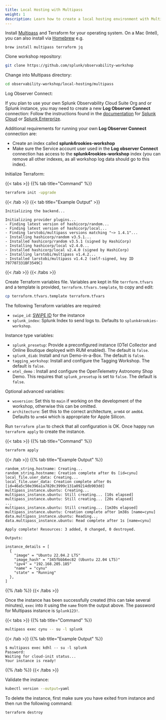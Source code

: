 ```yaml
---
title: Local Hosting with Multipass
weight: 1
description: Learn how to create a local hosting environment with Multipass - Windows/Linux/Mac(Intel)
---
```


Install [Multipass](https://multipass.run/) and Terraform for your operating system. On a Mac (Intel), you can also install via [Homebrew](https://brew.sh/) e.g.

```text
brew install multipass terraform jq
```

Clone workshop repository:

```bash
git clone https://github.com/splunk/observability-workshop
```

Change into Multipass directory:

```bash
cd observability-workshop/local-hosting/multipass
```

Log Observer Connect:

If you plan to use your own Splunk Observability Cloud Suite Org and or Splunk instance, you may need to create a new **Log Observer Connect** connection:
Follow the instructions found in the [documentation](https://docs.splunk.com/observability/en/logs/lo-connect-landing.html) for [Splunk Cloud](https://docs.splunk.com/observability/en/logs/scp.html#logs-scp) or [Splunk Enterprize](https://docs.splunk.com/observability/en/logs/set-up-logconnect.html).

Additional requirements for running your own **Log Observer Connect** connection are:

- Create an index called **splunk4rookies-workshop**
- Make sure the Service account user used in the **Log observer Connect** connection has access to the **splunk4rookies-workshop** index (you can remove all other indexes, as all workshop log data should go to this index).

Initialize Terraform:

{{< tabs >}}
{{% tab title="Command" %}}

```bash
terraform init -upgrade
```

{{< /tab >}}
{{< tab title="Example Output" >}}

```text
Initializing the backend...

Initializing provider plugins...
- Finding latest version of hashicorp/random...
- Finding latest version of hashicorp/local...
- Finding larstobi/multipass versions matching "~> 1.4.1"...
- Installing hashicorp/random v3.5.1...
- Installed hashicorp/random v3.5.1 (signed by HashiCorp)
- Installing hashicorp/local v2.4.0...
- Installed hashicorp/local v2.4.0 (signed by HashiCorp)
- Installing larstobi/multipass v1.4.2...
- Installed larstobi/multipass v1.4.2 (self-signed, key ID 797707331BF3549C)
```

{{< /tab >}}
{{< /tabs >}}

Create Terraform variables file. Variables are kept in file `terrform.tfvars` and a template is provided, `terraform.tfvars.template`, to copy and edit:

```bash
cp terraform.tfvars.template terraform.tfvars
```

The following Terraform variables are required:

- `swipe_id`: [SWiPE ID](https://swipe.splunk.com/) for the instance
- `splunk_index`: Splunk Index to send logs to. Defaults to `splunk4rookies-workshop`.

Instance type variables:

- `splunk_presetup`: Provide a preconfigured instance (OTel Collector and Online Boutique deployed with RUM enabled). The default is `false`.
- `splunk_diab`: Install and run Demo-in-a-Box. The default is `false`.
- `tagging_workshop`: Install and configure the Tagging Workshop. The default is `false`.
- `otel_demo` : Install and configure the OpenTelemetry Astronomy Shop Demo. This requires that `splunk_presetup` is set to `false`. The default is `false`.

Optional advanced variables:

- `wsversion`: Set this to `main` if working on the development of the workshop, otherwise this can be omitted.
- `architecture`: Set this to the correct architecture, `arm64` or `amd64`. Defaults to `arm64` which is appropriate for Apple Silicon.

Run `terraform plan` to check that all configuration is OK. Once happy run `terraform apply` to create the instance.

{{< tabs >}}
{{% tab title="Command" %}}

```bash
terraform apply
```

{{< /tab >}}
{{% tab title="Example Output" %}}

``` text
random_string.hostname: Creating...
random_string.hostname: Creation complete after 0s [id=cynu]
local_file.user_data: Creating...
local_file.user_data: Creation complete after 0s [id=46a5c50e396a1a7820c3999c131a09214db903dd]
multipass_instance.ubuntu: Creating...
multipass_instance.ubuntu: Still creating... [10s elapsed]
multipass_instance.ubuntu: Still creating... [20s elapsed]
...
multipass_instance.ubuntu: Still creating... [1m30s elapsed]
multipass_instance.ubuntu: Creation complete after 1m38s [name=cynu]
data.multipass_instance.ubuntu: Reading...
data.multipass_instance.ubuntu: Read complete after 1s [name=cynu]

Apply complete! Resources: 3 added, 0 changed, 0 destroyed.

Outputs:

instance_details = [
  {
    "image" = "Ubuntu 22.04.2 LTS"
    "image_hash" = "345fbbb6ec82 (Ubuntu 22.04 LTS)"
    "ipv4" = "192.168.205.185"
    "name" = "cynu"
    "state" = "Running"
  },
]
```

{{% /tab %}}
{{< /tabs >}}

Once the instance has been successfully created (this can take several minutes), `exec` into it using the `name` from the output above. The password for Multipass instance is `Splunk123!`.

{{< tabs >}}
{{% tab title="Command" %}}

```bash
multipass exec cynu -- su -l splunk
```

{{< /tab >}}
{{% tab title="Example Output" %}}

```text
$ multipass exec kdhl -- su -l splunk
Password:
Waiting for cloud-init status...
Your instance is ready!
```

{{% /tab %}}
{{< /tabs >}}

Validate the instance:

```bash
kubectl version --output=yaml
```

To delete the instance, first make sure you have exited from instance and then run the following command:

```bash
terraform destroy
```
